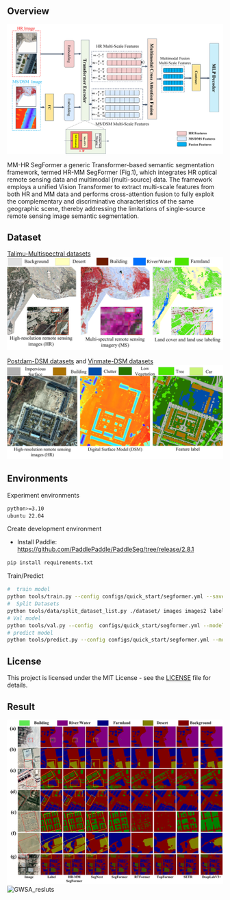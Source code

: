 ## Overview
![MS-HR SegFormer](./images/Fig1.jpg "模型结构图")

MM-HR SegFormer a generic Transformer-based semantic segmentation framework, termed HR-MM SegFormer (Fig.1), which integrates HR optical remote sensing data and multimodal (multi-source) data. The framework employs a unified Vision Transformer to extract multi-scale features from both HR and MM data and performs cross-attention fusion to fully exploit the complementary and discriminative characteristics of the same geographic scene, thereby addressing the limitations of single-source remote sensing image semantic segmentation.    

## Dataset
[Talimu-Multispectral datasets](https://drive.google.com/drive/folders/19kzW_Ray2gQy9Q6M6UZvkb4Rwxoeymdt?usp=drive_link)
![MS-HR SegFormer](./images/Fig8.jpg "模型结构图")

[Postdam-DSM datasets](https://drive.google.com/drive/folders/1yy-sMVo48hoezj-PMYYz2dyzjnyV5oao?usp=drive_link) and [Vinmate-DSM datasets](https://drive.google.com/drive/folders/1JIdKtDLNHcCOpMfIgDq3rX31KB_0J3Bv?usp=drive_link)
![MS-HR SegFormer](./images/Fig7.jpg "模型结构图")
## Environments
Experiment environments
```bash
python>=3.10
ubuntu 22.04
```
Create development environment
* Install Paddle: https://github.com/PaddlePaddle/PaddleSeg/tree/release/2.8.1

```bash
pip install requirements.txt
```


Train/Predict

```bash
#  train model
python tools/train.py --config configs/quick_start/segformer.yml --save_interval 5000 --do_eval --use_vdl --save_dir output --resume_model output/iter_300000
#  Split Datasets
python tools/data/split_dataset_list.py ./dataset/ images images2 labels --split 0.6 0.2 0.2 --format tif tif tif
# Val model
python tools/val.py --config  configs/quick_start/segformer.yml --model_path output_1head/best_model/model.pdparams
# predict model
python tools/predict.py --config configs/quick_start/segformer.yml --model_path output/best_model/model.pdparams --image_path dataset/Dataset.txt   --save_dir output/result
```

## License

This project is licensed under the MIT License - see the [LICENSE](LICENSE) file for details.


## Result
![GWSA_resluts](images/Fig9.png "模型结构图")
![GWSA_resluts](images/Fig10.png "模型结构图")

